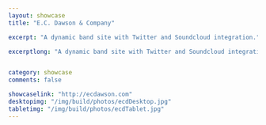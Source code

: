 ```yaml
---
layout: showcase
title: "E.C. Dawson & Company"

excerpt: "A dynamic band site with Twitter and Soundcloud integration."

excerptlong: "A dynamic band site with Twitter and Soundcloud integration."


category: showcase
comments: false

showcaselink: "http://ecdawson.com"
desktopimg: "/img/build/photos/ecdDesktop.jpg"
tabletimg: "/img/build/photos/ecdTablet.jpg"
---
```

